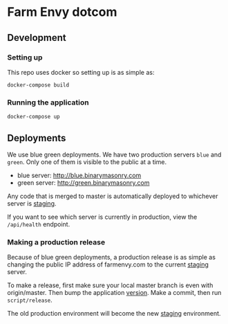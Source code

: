 
# Farm Envy dotcom


## Development

### Setting up

This repo uses docker so setting up is as simple as:

```
docker-compose build
```

### Running the application

```
docker-compose up
```

## Deployments

We use blue green deployments.  We have two production servers `blue` and `green`. Only one of them is visible to the public at a time.

* blue server: http://blue.binarymasonry.com
* green server: http://green.binarymasonry.com

Any code that is merged to master is automatically deployed to whichever server is [staging](./STAGING).

If you want to see which server is currently in production, view the `/api/health` endpoint.

### Making a production release

Because of blue green deployments, a production release is as simple as changing the public IP address of farmenvy.com to the current [staging](./STAGING) server.

To make a release, first make sure your local master branch is even with origin/master.  Then bump the application [version](./VERSION). Make a commit, then run `script/release`.

The old production environment will become the new [staging](./STAGING) environment.

